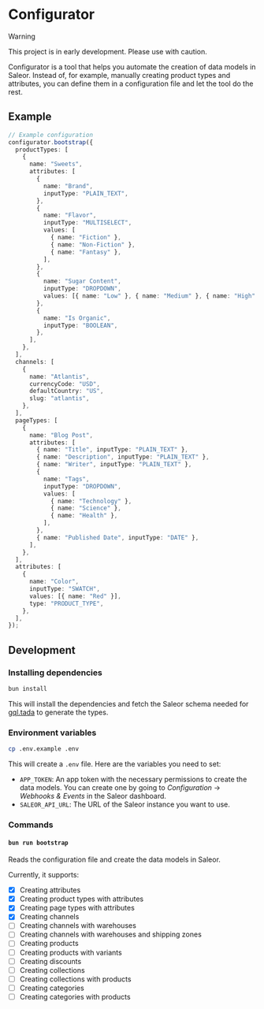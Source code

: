 # Configurator

> [!WARNING]
> This project is in early development. Please use with caution.

Configurator is a tool that helps you automate the creation of data models in Saleor. Instead of, for example, manually creating product types and attributes, you can define them in a configuration file and let the tool do the rest.

## Example

```ts
// Example configuration
configurator.bootstrap({
  productTypes: [
    {
      name: "Sweets",
      attributes: [
        {
          name: "Brand",
          inputType: "PLAIN_TEXT",
        },
        {
          name: "Flavor",
          inputType: "MULTISELECT",
          values: [
            { name: "Fiction" },
            { name: "Non-Fiction" },
            { name: "Fantasy" },
          ],
        },
        {
          name: "Sugar Content",
          inputType: "DROPDOWN",
          values: [{ name: "Low" }, { name: "Medium" }, { name: "High" }],
        },
        {
          name: "Is Organic",
          inputType: "BOOLEAN",
        },
      ],
    },
  ],
  channels: [
    {
      name: "Atlantis",
      currencyCode: "USD",
      defaultCountry: "US",
      slug: "atlantis",
    },
  ],
  pageTypes: [
    {
      name: "Blog Post",
      attributes: [
        { name: "Title", inputType: "PLAIN_TEXT" },
        { name: "Description", inputType: "PLAIN_TEXT" },
        { name: "Writer", inputType: "PLAIN_TEXT" },
        {
          name: "Tags",
          inputType: "DROPDOWN",
          values: [
            { name: "Technology" },
            { name: "Science" },
            { name: "Health" },
          ],
        },
        { name: "Published Date", inputType: "DATE" },
      ],
    },
  ],
  attributes: [
    {
      name: "Color",
      inputType: "SWATCH",
      values: [{ name: "Red" }],
      type: "PRODUCT_TYPE",
    },
  ],
});

```

## Development

### Installing dependencies

```bash
bun install
```

This will install the dependencies and fetch the Saleor schema needed for [gql.tada](https://gql-tada.0no.co/) to generate the types.

### Environment variables

```bash
cp .env.example .env
```

This will create a `.env` file. Here are the variables you need to set:

- `APP_TOKEN`: An app token with the necessary permissions to create the data models. You can create one by going to _Configuration_ → _Webhooks & Events_ in the Saleor dashboard.
- `SALEOR_API_URL`: The URL of the Saleor instance you want to use.

### Commands

#### `bun run bootstrap`

Reads the configuration file and create the data models in Saleor.

Currently, it supports:

- [x] Creating attributes
- [x] Creating product types with attributes
- [x] Creating page types with attributes
- [x] Creating channels
- [ ] Creating channels with warehouses
- [ ] Creating channels with warehouses and shipping zones
- [ ] Creating products
- [ ] Creating products with variants
- [ ] Creating discounts
- [ ] Creating collections
- [ ] Creating collections with products
- [ ] Creating categories
- [ ] Creating categories with products
